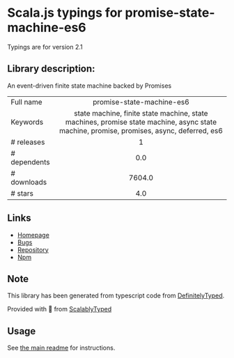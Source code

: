 
# Scala.js typings for promise-state-machine-es6

Typings are for version 2.1

## Library description:
An event-driven finite state machine backed by Promises

|                    |                 |
| ------------------ | :-------------: |
| Full name          | promise-state-machine-es6 |
| Keywords           | state machine, finite state machine, state machines, promise state machine, async state machine, promise, promises, async, deferred, es6 |
| # releases         | 1 |
| # dependents       | 0.0 |
| # downloads        | 7604.0 |
| # stars            | 4.0 |

## Links
- [Homepage](https://github.com/faleij/promise-state-machine)
- [Bugs](https://github.com/faleij/promise-state-machine/issues)
- [Repository](https://github.com/faleij/promise-state-machine)
- [Npm](https://www.npmjs.com/package/promise-state-machine-es6)
    


## Note
This library has been generated from typescript code from [DefinitelyTyped](https://definitelytyped.org).

Provided with :purple_heart: from [ScalablyTyped](https://github.com/oyvindberg/ScalablyTyped)

## Usage
See [the main readme](../../readme.md) for instructions.


